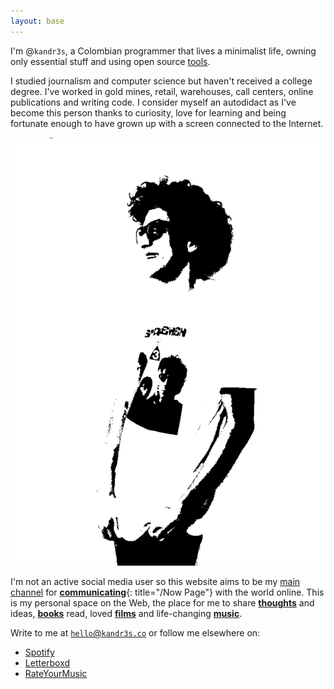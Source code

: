```yaml
---
layout: base
---
```

I'm <span class="highlight">@`kandr3s`</span>, a Colombian programmer that lives a minimalist life, owning only essential stuff and using open source [tools](/tools). 

I studied journalism and computer science but haven't received a college degree. I've worked in gold mines, retail, warehouses, call centers, online publications and writing code. I consider myself an autodidact as I've become this person thanks to curiosity, love for learning and being fortunate enough to have grown up with a screen connected to the Internet.

<img class="portrait" src="images/me.jpg" />

I'm not an active social media user so this website aims to be my <a href="/feed.xml" alt="kandr3s RSS Feed" title="kandr3s RSS Feed"><span class="highlight">main channel</span></a> for [**communicating**](/now){: title="/Now Page"} with the world online. This is my personal space on the Web, the place for me to share [**thoughts**](/posts) and ideas, [**books**](/books) read, loved [**films**](/films) and life-changing [**music**](/music).

Write to me at <a href="mailto:hello@kandr3s.co"><span class="highlight">`hello`@`kandr3s.co`</span></a> or follow me elsewhere on:

<ul class="menu">
    <li class="page-link"><a href="/spotify">Spotify</a></li>
    <li class="page-link"><a href="/letterboxd">Letterboxd</a></li>
    <li class="page-link"><a href="/rym">RateYourMusic</a></li>
    <!--li class="page-link"><a href="/mixcloud">Mixcloud</a></li-->
</ul>

